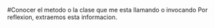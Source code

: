 
#Conocer el metodo o la clase que me esta llamando o invocando
Por reflexion, extraemos esta informacion. 
